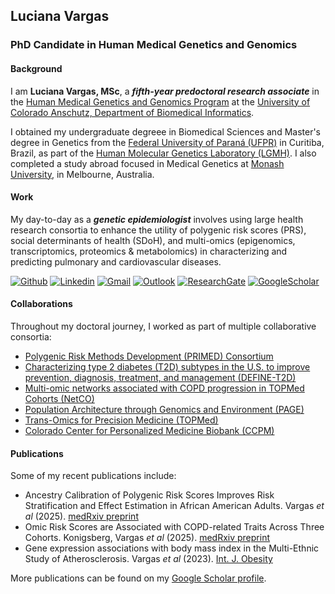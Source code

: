 ## Luciana Vargas

<!--
**lucivargas/lucivargas** is a ✨ _special_ ✨ repository because its `README.md` (this file) appears on your GitHub profile.

Here are some ideas to get you started:

- 🔭 I’m currently working on ...
- 🌱 I’m currently learning ...
- 👯 I’m looking to collaborate on ...
- 🤔 I’m looking for help with ...
- 💬 Ask me about ...
- 📫 How to reach me: ...
- 😄 Pronouns: ...
- ⚡ Fun fact: ...
-->


### PhD Candidate in Human Medical Genetics and Genomics

#### Background
I am **Luciana Vargas, MSc**, a **_fifth-year predoctoral research associate_** in the [Human Medical Genetics and Genomics Program](https://www.cuanschutz.edu/graduate-programs/human-medical-genetics-and-genomics/home) at the [University of Colorado Anschutz, Department of Biomedical Informatics](https://medschool.cuanschutz.edu/dbmi/). 

I obtained my undergraduate degreee in Biomedical Sciences and Master's degree in Genetics from the [Federal University of Paraná (UFPR)](https://internacional.ufpr.br/portal/about-ufpr/) in Curitiba, Brazil, as part of the [Human Molecular Genetics Laboratory (LGMH)](https://lgmh.ufpr.br). I also completed a study abroad focused in Medical Genetics at [Monash University](https://www.monash.edu/study/courses/find-a-course/biomedical-science-m2003), in Melbourne, Australia. 

#### Work
My day-to-day as a **_genetic epidemiologist_** involves using large health research consortia to enhance the utility of polygenic risk scores (PRS), social determinants of health (SDoH), and multi-omics (epigenomics, transcriptomics, proteomics & metabolomics) in characterizing and predicting pulmonary and cardiovascular diseases. 

[![Github](https://img.shields.io/badge/-Github-000?style=flat&logo=Github&logoColor=white)](https://github.com/lucivargas)
[![Linkedin](https://img.shields.io/badge/-LinkedIn-blue?style=flat&logo=Linkedin&logoColor=white)](https://www.linkedin.com/in/luciana-b-vargas/)
[![Gmail](https://img.shields.io/badge/-Gmail-critical?style=flat-square&logo=Gmail&logoColor=white&link=mailto:lucianadbvargas@gmail.com)](mailto:lucianadbvargas@gmail.com)
[![Outlook](https://img.shields.io/badge/-Outlook-0078D4?style=flat&logo=Microsoft-Outlook&logoColor=white)](mailto:luciana.vargas@cuanschutz.edu)
[![ResearchGate](https://img.shields.io/badge/-ResearchGate-green?style=flat&logo=ResearchGate&logoColor=white)](https://www.researchgate.net/profile/Luciana-Vargas-5)
[![GoogleScholar](https://img.shields.io/badge/-Google%20Scholar-9cf?style=flat&logo=Google&logoColor=white)](https://scholar.google.com/citations?hl=en&user=1xcYqucAAAAJ&view_op=list_works&sortby=pubdate)

#### Collaborations

Throughout my doctoral journey, I worked as part of multiple collaborative consortia:

- [Polygenic Risk Methods Development (PRIMED) Consortium](https://primedconsortium.org)
- [Characterizing type 2 diabetes (T2D) subtypes in the U.S. to improve prevention, diagnosis, treatment, and management (DEFINE-T2D)](https://www.cuanschutz.edu/define-t2d)
- [Multi-omic networks associated with COPD progression in TOPMed Cohorts (NetCO)](https://reporter.nih.gov/search/GcNI410n2kCwUBMwxO8hKA/project-details/10592280)
- [Population Architecture through Genomics and Environment (PAGE)](https://www.pagestudy.org)
- [Trans-Omics for Precision Medicine (TOPMed)](https://topmed.nhlbi.nih.gov)
- [Colorado Center for Personalized Medicine Biobank (CCPM)](https://medschool.cuanschutz.edu/cobiobank/)

#### Publications

Some of my recent publications include:

- Ancestry Calibration of Polygenic Risk Scores Improves Risk Stratification and Effect Estimation in African American Adults. Vargas *et al* (2025). [medRxiv preprint](https://pmc.ncbi.nlm.nih.gov/articles/PMC12204301/)
- Omic Risk Scores are Associated with COPD-related Traits Across Three Cohorts. Konigsberg, Vargas *et al* (2025). [medRxiv preprint](https://pmc.ncbi.nlm.nih.gov/articles/PMC12155009/)
- Gene expression associations with body mass index in the Multi-Ethnic Study of Atherosclerosis. Vargas *et al* (2023). [Int. J. Obesity](https://www.nature.com/articles/s41366-022-01240-x)

More publications can be found on my [Google Scholar profile](https://scholar.google.com/citations?view_op=list_works&hl=en&hl=en&user=1xcYqucAAAAJ&sortby=pubdate).

